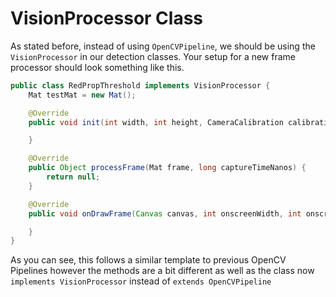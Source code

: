 # VisionProcessor Class

As stated before, instead of using `OpenCVPipeline`, we should be using the `VisionProcessor` in our detection classes. Your setup for a new frame processor should look something like this.

```java
public class RedPropThreshold implements VisionProcessor {
    Mat testMat = new Mat();

    @Override
    public void init(int width, int height, CameraCalibration calibration) {

    }

    @Override
    public Object processFrame(Mat frame, long captureTimeNanos) {
        return null;
    }

    @Override
    public void onDrawFrame(Canvas canvas, int onscreenWidth, int onscreenHeight, float scaleBmpPxToCanvasPx, float scaleCanvasDensity, Object userContext) {

    }
}
```

As you can see, this follows a similar template to previous OpenCV Pipelines however the methods are a bit different as well as the class now `implements VisionProcessor` instead of `extends OpenCVPipeline`

